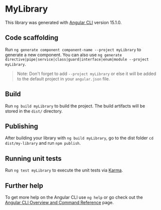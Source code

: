 # MyLibrary

This library was generated with [Angular CLI](https://github.com/angular/angular-cli) version 15.1.0.

## Code scaffolding

Run `ng generate component component-name --project myLibrary` to generate a new component. You can also use `ng generate directive|pipe|service|class|guard|interface|enum|module --project myLibrary`.
> Note: Don't forget to add `--project myLibrary` or else it will be added to the default project in your `angular.json` file. 

## Build

Run `ng build myLibrary` to build the project. The build artifacts will be stored in the `dist/` directory.

## Publishing

After building your library with `ng build myLibrary`, go to the dist folder `cd dist/my-library` and run `npm publish`.

## Running unit tests

Run `ng test myLibrary` to execute the unit tests via [Karma](https://karma-runner.github.io).

## Further help

To get more help on the Angular CLI use `ng help` or go check out the [Angular CLI Overview and Command Reference](https://angular.io/cli) page.
